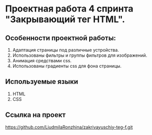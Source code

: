 # Проектная работа 4 спринта "Закрывающий тег HTML".
## Особенности проектной работы:
1. Адаптация страницы под различные устройства.
2. Использованы фильтры и группы фильтров для изображений.
3. Анимация средствами css.
4. Использованы градиенты css для фона страницы.
## Используемые языки
1. HTML
2. CSS
## Ссылка на проект
https://github.com/LiudmilaRonzhina/zakrivayuschiy-teg-f.git

